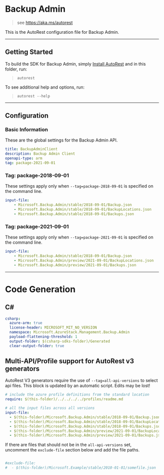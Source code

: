 # Backup Admin

> see https://aka.ms/autorest

This is the AutoRest configuration file for Backup Admin.

---
## Getting Started
To build the SDK for Backup Admin, simply [Install AutoRest](https://aka.ms/autorest/install) and in this folder, run:

> `autorest`

To see additional help and options, run:

> `autorest --help`
---

## Configuration

### Basic Information
These are the global settings for the Backup Admin API.

``` yaml
title: BackupAdminClient
description: Backup Admin Client
openapi-type: arm
tag: package-2021-09-01
```

### Tag: package-2018-09-01

These settings apply only when `--tag=package-2018-09-01` is specified on the command line.

``` yaml $(tag) == 'package-2018-09-01'
input-file:
    - Microsoft.Backup.Admin/stable/2018-09-01/Backup.json
    - Microsoft.Backup.Admin/stable/2018-09-01/BackupLocations.json
    - Microsoft.Backup.Admin/stable/2018-09-01/Backups.json
```

### Tag: package-2021-09-01

These settings apply only when `--tag=package-2021-09-01` is specified on the command line.

``` yaml $(tag) == 'package-2021-09-01'
input-file:
    - Microsoft.Backup.Admin/stable/2018-09-01/Backup.json
    - Microsoft.Backup.Admin/preview/2021-09-01/BackupLocations.json
    - Microsoft.Backup.Admin/preview/2021-09-01/Backups.json
```

---
# Code Generation

## C#

``` yaml $(csharp)
csharp:
  azure-arm: true
  license-header: MICROSOFT_MIT_NO_VERSION
  namespace: Microsoft.AzureStack.Management.Backup.Admin
  payload-flattening-threshold: 1
  output-folder: $(csharp-sdks-folder)/Generated
  clear-output-folder: true
```

## Multi-API/Profile support for AutoRest v3 generators  

AutoRest V3 generators require the use of `--tag=all-api-versions` to select api files. 
This block is updated by an automatic script. Edits may be lost! 

``` yaml $(tag) == 'all-api-versions' /* autogenerated */
# include the azure profile definitions from the standard location
require: $(this-folder)/../../../../profiles/readme.md

# all the input files across all versions
input-file:
  - $(this-folder)/Microsoft.Backup.Admin/stable/2018-09-01/Backup.json
  - $(this-folder)/Microsoft.Backup.Admin/stable/2018-09-01/BackupLocations.json
  - $(this-folder)/Microsoft.Backup.Admin/stable/2018-09-01/Backups.json
  - $(this-folder)/Microsoft.Backup.Admin/preview/2021-09-01/BackupLocations.json
  - $(this-folder)/Microsoft.Backup.Admin/preview/2021-09-01/Backups.json

``` 
If there are files that should not be in the `all-api-versions` set,  
uncomment the  `exclude-file` section below and add the file paths. 

``` yaml $(tag) == 'all-api-versions'

#exclude-file:  
#  - $(this-folder)/Microsoft.Example/stable/2010-01-01/somefile.json 
```